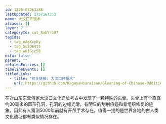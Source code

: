 ```yaml
---
id: 1226-052k3z88
lastUpdated: 1757167353
name: 大汶口环锯术
aliases: []
layer: 7
categoryId: cat_8abY-bU7
tagIds:
  - tag_eAgXxyKy
  - tag_5uiQ64t5
  - tag_wK1Gjc5B
nsfw: false
parent: ""
relatedEntries: []
timelineEvents: []
titledLinks:
  - title: "相关链接: 大汶口环锯术"
    url: https://github.com/KaguyaHouraisan/Gleaning-of-Chinese-Oddities-Iceberg/blob/main/%E4%B8%AD%E6%96%87%E4%BA%92%E8%81%94%E7%BD%91%E5%85%94%E5%AD%90%E6%B4%9E%E5%86%B0%E5%B1%B1%E5%9B%BE%E6%8B%BE%E9%81%97%C2%B7%E4%B8%80%C2%B7%E5%A4%A7%E6%B1%B6%E5%8F%A3%E7%8E%AF%E9%94%AF%E6%9C%AF.md
---
```


在对山东东营傅家大汶口文化遗址考古中发现了一颗特殊的头骨。头骨上有个直径约30毫米的圆形孔洞，孔洞的边缘光滑，有明显的刮削痕迹和骨组织修复的迹象。因此有人猜测5000年前就有开颅手术存在。值得一提的是世界各地的古人类文化遗址都有类似情况存在。